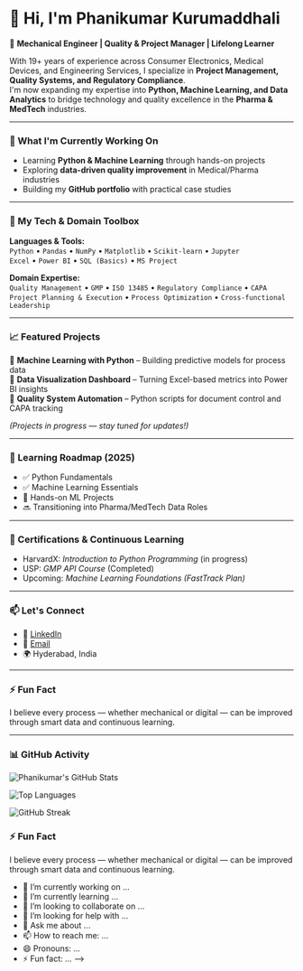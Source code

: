# 👋 Hi, I'm Phanikumar Kurumaddhali

🌟 **Mechanical Engineer | Quality & Project Manager | Lifelong Learner**

With 19+ years of experience across Consumer Electronics, Medical Devices, and Engineering Services, I specialize in **Project Management, Quality Systems, and Regulatory Compliance**.  
I'm now expanding my expertise into **Python, Machine Learning, and Data Analytics** to bridge technology and quality excellence in the **Pharma & MedTech** industries.

---

### 🚀 What I'm Currently Working On
- Learning **Python & Machine Learning** through hands-on projects  
- Exploring **data-driven quality improvement** in Medical/Pharma industries  
- Building my **GitHub portfolio** with practical case studies  

---

### 🧠 My Tech & Domain Toolbox
**Languages & Tools:**  
`Python` • `Pandas` • `NumPy` • `Matplotlib` • `Scikit-learn` • `Jupyter`  
`Excel` • `Power BI` • `SQL (Basics)` • `MS Project`

**Domain Expertise:**  
`Quality Management` • `GMP` • `ISO 13485` • `Regulatory Compliance` • `CAPA`  
`Project Planning & Execution` • `Process Optimization` • `Cross-functional Leadership`

---

### 📈 Featured Projects
🔹 **Machine Learning with Python** – Building predictive models for process data  
🔹 **Data Visualization Dashboard** – Turning Excel-based metrics into Power BI insights  
🔹 **Quality System Automation** – Python scripts for document control and CAPA tracking  

*(Projects in progress — stay tuned for updates!)*  

---

### 🌱 Learning Roadmap (2025)
- ✅ Python Fundamentals  
- ✅ Machine Learning Essentials  
- 🔄 Hands-on ML Projects  
- 🔜 Transitioning into Pharma/MedTech Data Roles  

---

### 🧩 Certifications & Continuous Learning
- HarvardX: *Introduction to Python Programming* (in progress)  
- USP: *GMP API Course* (Completed)  
- Upcoming: *Machine Learning Foundations (FastTrack Plan)*  

---

### 📫 Let's Connect
- 💼 [LinkedIn](https://linkedin.com/in/phanikumar-kurumaddhali)  
- 📧 [Email](mailto:your.email@example.com)  
- 🌍 Hyderabad, India  

---

### ⚡ Fun Fact
I believe every process — whether mechanical or digital — can be improved through smart data and continuous learning.

---

### 📊 GitHub Activity

![Phanikumar's GitHub Stats](https://github-readme-stats.vercel.app/api?username=phanikumar-k&show_icons=true&theme=default)

![Top Languages](https://github-readme-stats.vercel.app/api/top-langs/?username=phanikumar-k&layout=compact&theme=default)

![GitHub Streak](https://github-readme-streak-stats.herokuapp.com/?user=phanikumar-k&theme=default)

### ⚡ Fun Fact
I believe every process — whether mechanical or digital — can be improved through smart data and continuous learning.

- 🔭 I’m currently working on ...
- 🌱 I’m currently learning ...
- 👯 I’m looking to collaborate on ...
- 🤔 I’m looking for help with ...
- 💬 Ask me about ...
- 📫 How to reach me: ...
- 😄 Pronouns: ...
- ⚡ Fun fact: ...
-->
